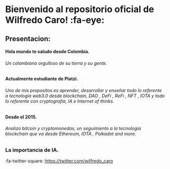 # Bienvenido al repositorio oficial de Wilfredo Caro!  :fa-eye:

## Presentacion:
#### Hola mundo te saludo desde Colombia.
###### Un colombiano orgulloso de su tierra y su gente.
#### Actualmente estudiante de Platzi.
###### Uno de mis propositos es aprender, desarrollar y enseñar todo lo referente a tecnologia web3.0 desde blockchain, DAO , DeFi , ReFi , NFT , IOTA y todo lo referente con cryptografia, IA e Internet of thinks.
####  Desde el 2015.
###### Analizo bitcoin y cryptomonedas, un seguimiento a la tecnologia blockchain que va desde Ethereum, IOTA , Polkadot and more.

### La importancia de IA.

:fa-twitter-square: https://twitter.com/wilfredo_caro


